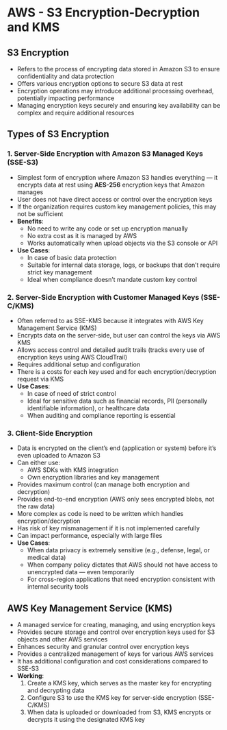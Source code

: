 # AWS - S3 Encryption-Decryption and KMS

## S3 Encryption
- Refers to the process of encrypting data stored in Amazon S3 to ensure confidentiality and data protection
- Offers various encryption options to secure S3 data at rest
- Encryption operations may introduce additional processing overhead, potentially impacting performance
- Managing encryption keys securely and ensuring key availability can be complex and require additional resources

## Types of S3 Encryption
### 1. Server-Side Encryption with Amazon S3 Managed Keys (SSE-S3)
- Simplest form of encryption where Amazon S3 handles everything — it encrypts data at rest using **AES-256** encryption keys that Amazon manages
- User does not have direct access or control over the encryption keys
- If the organization requires custom key management policies, this may not be sufficient
- **Benefits**:
  - No need to write any code or set up encryption manually
  - No extra cost as it is managed by AWS
  - Works automatically when upload objects via the S3 console or API
- **Use Cases**:
  - In case of basic data protection
  - Suitable for internal data storage, logs, or backups that don’t require strict key management
  - Ideal when compliance doesn’t mandate custom key control

### 2. Server-Side Encryption with Customer Managed Keys (SSE-C/KMS)
- Often referred to as SSE-KMS because it integrates with AWS Key Management Service (KMS)
- Encrypts data on the server-side, but user can control the keys via AWS KMS
- Allows access control and detailed audit trails (tracks every use of encryption keys using AWS CloudTrail)
- Requires additional setup and configuration
- There is a costs for each key used and for each encryption/decryption request via KMS
- **Use Cases**:
  - In case of need of strict control
  - Ideal for sensitive data such as financial records, PII (personally identifiable information), or healthcare data
  - When auditing and compliance reporting is essential

### 3. Client-Side Encryption
- Data is encrypted on the client’s end (application or system) before it’s even uploaded to Amazon S3
- Can either use:
  - AWS SDKs with KMS integration
  - Own encryption libraries and key management
- Provides maximum control (can manage both encryption and decryption)
- Provides end-to-end encryption (AWS only sees encrypted blobs, not the raw data)
- More complex as code is need to be written which handles encryption/decryption
- Has risk of key mismanagement if it is not implemented carefully
- Can impact performance, especially with large files
- **Use Cases**:
  - When data privacy is extremely sensitive (e.g., defense, legal, or medical data)
  - When company policy dictates that AWS should not have access to unencrypted data — even temporarily
  - For cross-region applications that need encryption consistent with internal security tools

## AWS Key Management Service (KMS)
- A managed service for creating, managing, and using encryption keys
- Provides secure storage and control over encryption keys used for S3 objects and other AWS services
- Enhances security and granular control over encryption keys
- Provides a centralized management of keys for various AWS services
- It has additional configuration and cost considerations compared to SSE-S3
- **Working**:
  1. Create a KMS key, which serves as the master key for encrypting and decrypting data
  2. Configure S3 to use the KMS key for server-side encryption (SSE-C/KMS)
  3. When data is uploaded or downloaded from S3, KMS encrypts or decrypts it using the designated KMS key